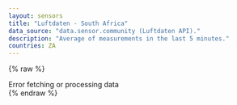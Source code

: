 ```yaml
---
layout: sensors
title: "Luftdaten - South Africa"
data_source: "data.sensor.community (Luftdaten API)."
description: "Average of measurements in the last 5 minutes."
countries: ZA
---
```

<script>
    window.onload = function () {
        renderLuftdaten();
    };

</script>


{% raw %}
<div id="target-output">Error fetching or processing data</div>
<script id="sensors-table" type="text/template">
    <table class="table table-dark">
        <tr>
            <th>Sensor ID</th>

            <th>Co-ord</th>
            <th>Altitude</th>
            <th>Indoor</th>

            <th>PM1</th>
            <th>PM2</th>
            <th>Humidity</th>
            <th>Temp</th>

            <th>Type</th>
            <th>Manufacturer</th>

            <th>Timestamp</th>
        </tr>
        {{#sensors}}
        <tr>
            <td>{{ id }}</td>

            <td>{{ coord }}</td>
            <td>{{ altitude }}</td>
            <td>{{ indoor }}</td>

            <td><b>{{ P1 }}</b></td>
            <td><b>{{ P2 }}</b></td>
            <td><b>{{ humidity }}</b></td>
            <td><b>{{ temperature }}</b></td>

            <td>{{ sensor_type }}</td>
            <td>{{ manufacturer }}</td>

            <td>{{ timestamp }}</td>
        </tr>
        {{/sensors}}
    </table>
</script>
{% endraw %}
